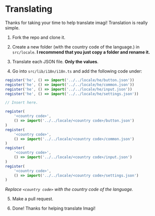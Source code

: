 # Translating

Thanks for taking your time to help translate imagi! Translation is really simple.

1. Fork the repo and clone it.

2. Create a new folder (with the country code of the language.) in `src/locale`. **I recommend that you just copy a folder and rename it.**

3. Translate each JSON file. **Only the values**.

4. Go into `src/lib/i18n/i18n.ts` and add the following code under:

```ts
register('he', () => import('../../locale/he/button.json'))
register('he', () => import('../../locale/he/common.json'))
register('he', () => import('../../locale/he/input.json'))
register('he', () => import('../../locale/he/settings.json'))

// Insert here.

register(
    '<country code>',
    () => import('../../locale/<country code>/button.json')
)
register(
    '<country code>',
    () => import('../../locale/<country code>/common.json')
)
register(
    '<country code>',
    () => import('../../locale/<country code>/input.json')
)
register(
    '<country code>',
    () => import('../../locale/<country code>/settings.json')
)
```

_Replace `<country code>` with the country code of the language._

5. Make a pull request.

6. Done! Thanks for helping translate Imagi!
